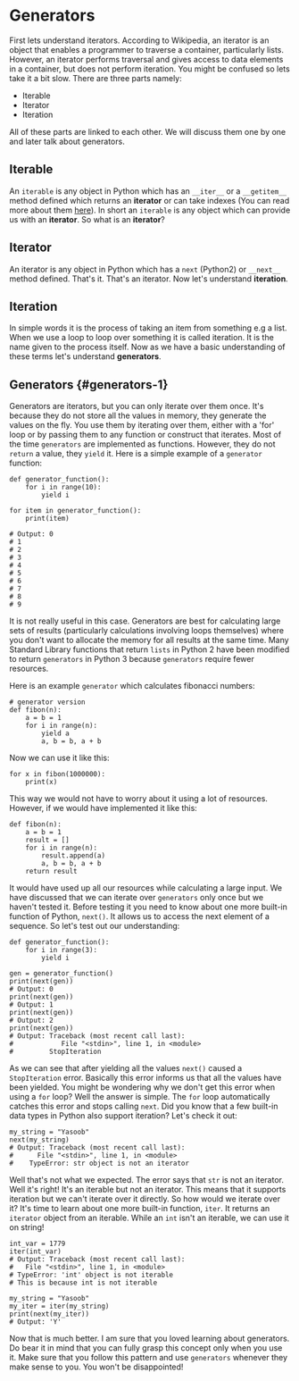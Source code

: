 
# Generators


First lets understand iterators. According to Wikipedia, an iterator is
an object that enables a programmer to traverse a container,
particularly lists. However, an iterator performs traversal and gives
access to data elements in a container, but does not perform iteration.
You might be confused so lets take it a bit slow. There are three parts
namely:

-   Iterable
-   Iterator
-   Iteration

All of these parts are linked to each other. We will discuss them one by
one and later talk about generators.

## Iterable


An `iterable` is any object in Python which has an `__iter__` or a
`__getitem__` method defined which returns an **iterator** or can take
indexes (You can read more about them
[here](https://stackoverflow.com/a/20551346)). In short an `iterable` is
any object which can provide us with an **iterator**. So what is an
**iterator**?

## Iterator


An iterator is any object in Python which has a `next` (Python2) or
`__next__` method defined. That\'s it. That\'s an iterator. Now let\'s
understand **iteration**.

## Iteration


In simple words it is the process of taking an item from something e.g a
list. When we use a loop to loop over something it is called iteration.
It is the name given to the process itself. Now as we have a basic
understanding of these terms let\'s understand **generators**.

## Generators {#generators-1}


Generators are iterators, but you can only iterate over them once. It's
because they do not store all the values in memory, they generate the
values on the fly. You use them by iterating over them, either with a
\'for\' loop or by passing them to any function or construct that
iterates. Most of the time `generators` are implemented as functions.
However, they do not `return` a value, they `yield` it. Here is a simple
example of a `generator` function:

``` {.python}
def generator_function():
    for i in range(10):
        yield i

for item in generator_function():
    print(item)

# Output: 0
# 1
# 2
# 3
# 4
# 5
# 6
# 7
# 8
# 9
```

It is not really useful in this case. Generators are best for
calculating large sets of results (particularly calculations involving
loops themselves) where you don\'t want to allocate the memory for all
results at the same time. Many Standard Library functions that return
`lists` in Python 2 have been modified to return `generators` in Python
3 because `generators` require fewer resources.

Here is an example `generator` which calculates fibonacci numbers:

``` {.python}
# generator version
def fibon(n):
    a = b = 1
    for i in range(n):
        yield a
        a, b = b, a + b
```

Now we can use it like this:

``` {.python}
for x in fibon(1000000):
    print(x)
```

This way we would not have to worry about it using a lot of resources.
However, if we would have implemented it like this:

``` {.python}
def fibon(n):
    a = b = 1
    result = []
    for i in range(n):
        result.append(a)
        a, b = b, a + b
    return result
```

It would have used up all our resources while calculating a large input.
We have discussed that we can iterate over `generators` only once but we
haven\'t tested it. Before testing it you need to know about one more
built-in function of Python, `next()`. It allows us to access the next
element of a sequence. So let\'s test out our understanding:

``` {.python}
def generator_function():
    for i in range(3):
        yield i

gen = generator_function()
print(next(gen))
# Output: 0
print(next(gen))
# Output: 1
print(next(gen))
# Output: 2
print(next(gen))
# Output: Traceback (most recent call last):
#            File "<stdin>", line 1, in <module>
#         StopIteration
```

As we can see that after yielding all the values `next()` caused a
`StopIteration` error. Basically this error informs us that all the
values have been yielded. You might be wondering why we don\'t get this
error when using a `for` loop? Well the answer is simple. The `for` loop
automatically catches this error and stops calling `next`. Did you know
that a few built-in data types in Python also support iteration? Let\'s
check it out:

``` {.python}
my_string = "Yasoob"
next(my_string)
# Output: Traceback (most recent call last):
#      File "<stdin>", line 1, in <module>
#    TypeError: str object is not an iterator
```

Well that\'s not what we expected. The error says that `str` is not an
iterator. Well it\'s right! It\'s an iterable but not an iterator. This
means that it supports iteration but we can\'t iterate over it directly.
So how would we iterate over it? It\'s time to learn about one more
built-in function, `iter`. It returns an `iterator` object from an
iterable. While an `int` isn\'t an iterable, we can use it on string!

``` {.python}
int_var = 1779
iter(int_var)
# Output: Traceback (most recent call last):
#   File "<stdin>", line 1, in <module>
# TypeError: 'int' object is not iterable
# This is because int is not iterable

my_string = "Yasoob"
my_iter = iter(my_string)
print(next(my_iter))
# Output: 'Y'
```

Now that is much better. I am sure that you loved learning about
generators. Do bear it in mind that you can fully grasp this concept
only when you use it. Make sure that you follow this pattern and use
`generators` whenever they make sense to you. You won\'t be
disappointed!
